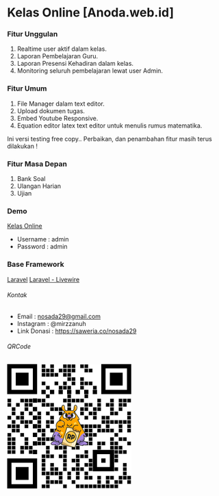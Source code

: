 # Kelas Online [Anoda.web.id]

### Fitur Unggulan

1. Realtime user aktif dalam kelas.
2. Laporan Pembelajaran Guru.
3. Laporan Presensi Kehadiran dalam kelas.
4. Monitoring seluruh pembelajaran lewat user Admin.

### Fitur Umum

1. File Manager dalam text editor.
2. Upload dokumen tugas.
3. Embed Youtube Responsive.
4. Equation editor latex text editor untuk menulis rumus matematika.

Ini versi testing free copy..
Perbaikan, dan penambahan fitur masih terus dilakukan !

### Fitur Masa Depan

1. Bank Soal
2. Ulangan Harian
3. Ujian

### Demo

[Kelas Online](https://kelas-online.anoda.web.id)

-   Username : admin
-   Password : admin

### Base Framework

[Laravel](https://laravel.com)
[Laravel - Livewire](https://laravel-livewire.com)

###### Kontak

-   Email : nosada29@gmail.com
-   Instagram : @mirzzanuh
-   Link Donasi : https://saweria.co/nosada29

###### QRCode

![Alt text](/public/images/link-donasi.png)
